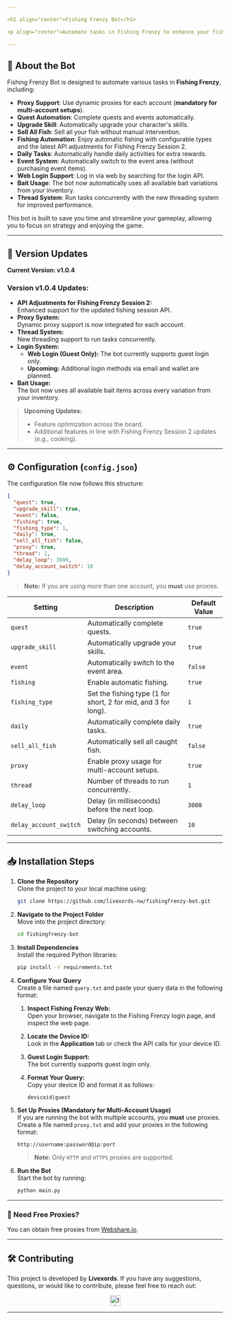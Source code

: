 ```yaml
---

<h1 align="center">Fishing Frenzy Bot</h1>

<p align="center">Automate tasks in Fishing Frenzy to enhance your fishing skills, upgrade your abilities, and maximize your daily rewards!</p>

---
```


## 🚀 About the Bot

Fishing Frenzy Bot is designed to automate various tasks in **Fishing Frenzy**, including:

- **Proxy Support**: Use dynamic proxies for each account (**mandatory for multi-account setups**).
- **Quest Automation**: Complete quests and events automatically.
- **Upgrade Skill**: Automatically upgrade your character's skills.
- **Sell All Fish**: Sell all your fish without manual intervention.
- **Fishing Automation**: Enjoy automatic fishing with configurable types and the latest API adjustments for Fishing Frenzy Session 2.
- **Daily Tasks**: Automatically handle daily activities for extra rewards.
- **Event System**: Automatically switch to the event area (without purchasing event items).
- **Web Login Support**: Log in via web by searching for the login API.
- **Bait Usage**: The bot now automatically uses all available bait variations from your inventory.
- **Thread System**: Run tasks concurrently with the new threading system for improved performance.

This bot is built to save you time and streamline your gameplay, allowing you to focus on strategy and enjoying the game.

---

## 🌟 Version Updates

**Current Version: v1.0.4**

### Version v1.0.4 Updates:

- **API Adjustments for Fishing Frenzy Session 2:**  
  Enhanced support for the updated fishing session API.
- **Proxy System:**  
  Dynamic proxy support is now integrated for each account.
- **Thread System:**  
  New threading support to run tasks concurrently.
- **Login System:**
  - **Web Login (Guest Only):** The bot currently supports guest login only.
  - **Upcoming:** Additional login methods via email and wallet are planned.
- **Bait Usage:**  
  The bot now uses all available bait items across every variation from your inventory.

> **Upcoming Updates:**
>
> - Feature optimization across the board.
> - Additional features in line with Fishing Frenzy Session 2 updates (e.g., cooking).

---

## ⚙️ Configuration (`config.json`)

The configuration file now follows this structure:

```json
{
  "quest": true,
  "upgrade_skill": true,
  "event": false,
  "fishing": true,
  "fishing_type": 1,
  "daily": true,
  "sell_all_fish": false,
  "proxy": true,
  "thread": 1,
  "delay_loop": 3000,
  "delay_account_switch": 10
}
```

> **Note:** If you are using more than one account, you **must** use proxies.

| **Setting**            | **Description**                                                | **Default Value** |
| ---------------------- | -------------------------------------------------------------- | ----------------- |
| `quest`                | Automatically complete quests.                                 | `true`            |
| `upgrade_skill`        | Automatically upgrade your skills.                             | `true`            |
| `event`                | Automatically switch to the event area.                        | `false`           |
| `fishing`              | Enable automatic fishing.                                      | `true`            |
| `fishing_type`         | Set the fishing type (1 for short, 2 for mid, and 3 for long). | `1`               |
| `daily`                | Automatically complete daily tasks.                            | `true`            |
| `sell_all_fish`        | Automatically sell all caught fish.                            | `false`           |
| `proxy`                | Enable proxy usage for multi-account setups.                   | `true`            |
| `thread`               | Number of threads to run concurrently.                         | `1`               |
| `delay_loop`           | Delay (in milliseconds) before the next loop.                  | `3000`            |
| `delay_account_switch` | Delay (in seconds) between switching accounts.                 | `10`              |

---

## 📥 Installation Steps

1. **Clone the Repository**  
   Clone the project to your local machine using:

   ```bash
   git clone https://github.com/livexords-nw/fishingfrenzy-bot.git
   ```

2. **Navigate to the Project Folder**  
   Move into the project directory:

   ```bash
   cd fishingfrenzy-bot
   ```

3. **Install Dependencies**  
   Install the required Python libraries:

   ```bash
   pip install -r requirements.txt
   ```

4. **Configure Your Query**  
   Create a file named `query.txt` and paste your query data in the following format:

   1. **Inspect Fishing Frenzy Web:**  
      Open your browser, navigate to the Fishing Frenzy login page, and inspect the web page.
   2. **Locate the Device ID:**  
      Look in the **Application** tab or check the API calls for your device ID.
   3. **Guest Login Support:**  
      The bot currently supports guest login only.
   4. **Format Your Query:**  
      Copy your device ID and format it as follows:

      ```text
      deviceid|guest
      ```

5. **Set Up Proxies (Mandatory for Multi-Account Usage)**  
   If you are running the bot with multiple accounts, you **must** use proxies. Create a file named `proxy.txt` and add your proxies in the following format:

   ```text
   http://username:password@ip:port
   ```

   > **Note:** Only `HTTP` and `HTTPS` proxies are supported.

6. **Run the Bot**  
   Start the bot by running:

   ```bash
   python main.py
   ```

---

### 🔹 Need Free Proxies?

You can obtain free proxies from [Webshare.io](https://www.webshare.io/).

---

## 🛠️ Contributing

This project is developed by **Livexords**. If you have any suggestions, questions, or would like to contribute, please feel free to reach out:

<div align="center">
  <a href="https://t.me/livexordsscript" target="_blank">
    <img src="https://img.shields.io/static/v1?message=Livexords&logo=telegram&label=&color=2CA5E0&logoColor=white&labelColor=&style=for-the-badge" height="25" alt="telegram logo" />
  </a>
</div>

---
